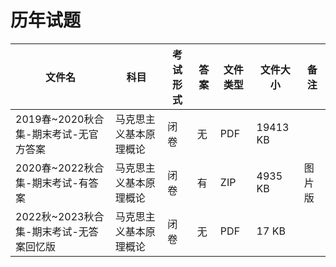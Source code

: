 # 历年试题

文件名|科目|考试形式|答案|文件类型|文件大小|备注
---|---|---|---|---|---|---
2019春~2020秋合集-期末考试-无官方答案|马克思主义基本原理概论|闭卷|无|PDF|19413 KB
2020春~2022秋合集-期末考试-有答案|马克思主义基本原理概论|闭卷|有|ZIP|4935 KB|图片版
2022秋~2023秋合集-期末考试-无答案回忆版|马克思主义基本原理概论|闭卷|无|PDF|17 KB
